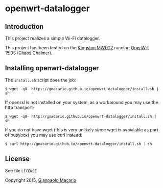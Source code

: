 openwrt-datalogger
==================

Introduction
------------

This project realizes a simple Wi-Fi datalogger.

This project has been tested on the [Kingston MWLG2](http://www.kingston.com/it/wireless/wireless_readers) running [OpenWrt](http://www.openwrt.org/) 15.05 (Chaos Chalmer).


Installing openwrt-datalogger
-----------------------------

The `install.sh` script does the job:

```
$ wget -qO- https://gmacario.github.io/openwrt-datalogger/install.sh | sh
```

If openssl is not installed on your system, as a workaround you may use the http transport:

```
$ wget -qO- http://gmacario.github.io/openwrt-datalogger/install.sh | sh
```

If you do not have wget (this is very unlikely since wget is avaialable as part of busybox) you may use curl instead:

```
$ curl http://gmacario.github.io/openwrt-datalogger/install.sh | sh
```

License
-------

See file `LICENSE`

Copyright 2015, [Gianpaolo Macario](https://gmacario.github.io/)

<!-- EOF -->
